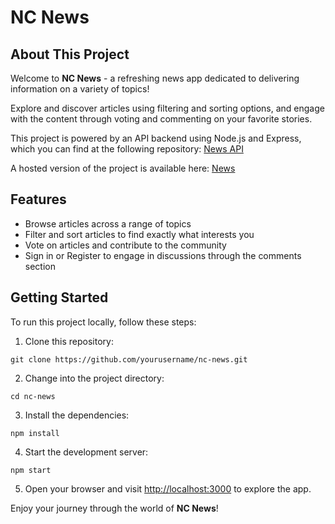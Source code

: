 # NC News

## About This Project

Welcome to **NC News** - a refreshing news app dedicated to delivering information on a variety of topics!

Explore and discover articles using filtering and sorting options, and engage with the content through voting and commenting on your favorite stories.

This project is powered by an API backend using Node.js and Express, which you can find at the following repository: [News API](https://github.com/reemhd/News-API)

A hosted version of the project is available here: [News](https://newsreactproject.netlify.app)

## Features

- Browse articles across a range of topics
- Filter and sort articles to find exactly what interests you
- Vote on articles and contribute to the community
- Sign in or Register to engage in discussions through the comments section

## Getting Started

To run this project locally, follow these steps:

1. Clone this repository: 
```
git clone https://github.com/yourusername/nc-news.git
```
2. Change into the project directory:
```
cd nc-news
```
3. Install the dependencies:
```
npm install
```
4. Start the development server:
```
npm start
```
5. Open your browser and visit [http://localhost:3000](http://localhost:3000) to explore the app.

Enjoy your journey through the world of **NC News**!
